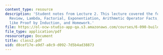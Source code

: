 ```yaml
---
content_type: resource
description: 'Student notes from Lecture 2. This lecture covered the following topics:
  Review, Lambda, Factorial, Exponentiation, Arithmetic Operator Facts, Recursion
  like Proof by Induction, and Homework.'
file: https://ol-ocw-studio-app-qa.s3.amazonaws.com/courses/6-090-building-programming-experience-a-lead-in-to-6-001-january-iap-2005/d8cef17ea9d7a8c9d0927d5b4ad38873_class2.pdf
file_type: application/pdf
resourcetype: Document
title: class2.pdf
uid: d8cef17e-a9d7-a8c9-d092-7d5b4ad38873
---
```

